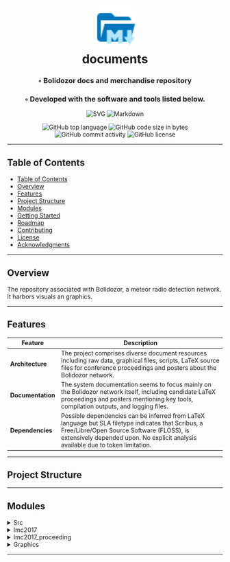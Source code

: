 <div align="center">
<h1 align="center">
<img src="https://raw.githubusercontent.com/PKief/vscode-material-icon-theme/ec559a9f6bfd399b82bb44393651661b08aaf7ba/icons/folder-markdown-open.svg" width="100" />
<br>documents
</h1>
<h3>◦ Bolidozor docs and merchandise repository</h3>
<h3>◦ Developed with the software and tools listed below.</h3>

<p align="center">
<img src="https://img.shields.io/badge/SVG-FFB13B.svg?style&logo=SVG&logoColor=black" alt="SVG" />
<img src="https://img.shields.io/badge/Markdown-000000.svg?style&logo=Markdown&logoColor=white" alt="Markdown" />
</p>
<img src="https://img.shields.io/github/languages/top/bolidozor/documents?style&color=5D6D7E" alt="GitHub top language" />
<img src="https://img.shields.io/github/languages/code-size/bolidozor/documents?style&color=5D6D7E" alt="GitHub code size in bytes" />
<img src="https://img.shields.io/github/commit-activity/m/bolidozor/documents?style&color=5D6D7E" alt="GitHub commit activity" />
<img src="https://img.shields.io/github/license/bolidozor/documents?style&color=5D6D7E" alt="GitHub license" />
</div>

---

##  Table of Contents
- [ Table of Contents](#-table-of-contents)
- [ Overview](#-overview)
- [ Features](#-features)
- [ Project Structure](#project-structure)
- [ Modules](#modules)
- [ Getting Started](#-getting-started)
- [ Roadmap](#-roadmap)
- [ Contributing](#-contributing)
- [ License](#-license)
- [ Acknowledgments](#-acknowledgments)

---


##  Overview

The repository associated with Bolidozor, a meteor radio detection network. It harbors visuals an graphics. 

---

##  Features

| Feature                | Description                           |
| ---------------------- | ------------------------------------- |
| **Architecture**       | The project comprises diverse document resources including raw data, graphical files, scripts, LaTeX source files for conference proceedings and posters about the Bolidozor network.
| **Documentation**     | The system documentation seems to focus mainly on the Bolidozor network itself, including candidate LaTeX proceedings and posters mentioning key tools, compilation outputs, and logging files.
| **Dependencies**      | Possible dependencies can be inferred from LaTeX language but SLA filetype indicates that Scribus, a Free/Libre/Open Source Software (FLOSS), is extensively depended upon. No explicit analysis available due to token limitation.| 

---


##  Project Structure




---

##  Modules

<details closed><summary>Src</summary>

| File                                                                                                                                                                                        | Summary                                |
| ---                                                                                                                                                                                         | ---                                    |
| [handout_basic_201807_cs_simple.sla](https://github.com/bolidozor/documents/blob/main/doc/Handouts/handout_basic_201807_cs_simple/src/handout_basic_201807_cs_simple.sla)                   | Prompt exceeds max token limit: 86928. |
| [handout_basic_201807_cs_simple.sla.autosave](https://github.com/bolidozor/documents/blob/main/doc/Handouts/handout_basic_201807_cs_simple/src/handout_basic_201807_cs_simple.sla.autosave) | Prompt exceeds max token limit: 86949. |
| [rollup-2018-cs.sla](https://github.com/bolidozor/documents/blob/main/doc/rollUp/2018_cs/src/rollup-2018-cs.sla)                                                                            | Prompt exceeds max token limit: 35792. |
| [rollup-2018-cs.sla.autosave](https://github.com/bolidozor/documents/blob/main/doc/rollUp/2018_cs/src/rollup-2018-cs.sla.autosave)                                                          | Prompt exceeds max token limit: 35792. |
| [poster_bolidozor_zoo-cs.sla.autosave](https://github.com/bolidozor/documents/blob/main/doc/posters/BolidozorZoo_201807/src/poster_bolidozor_zoo-cs.sla.autosave)                           | Prompt exceeds max token limit: 52182. |
| [poster_bolidozor_zoo-cs.sla](https://github.com/bolidozor/documents/blob/main/doc/posters/BolidozorZoo_201807/src/poster_bolidozor_zoo-cs.sla)                                             | Prompt exceeds max token limit: 51867. |
| [IMC2018_bolidozor.sla](https://github.com/bolidozor/documents/blob/main/doc/posters/IMC2018/BolidozorNetwork/src/IMC2018_bolidozor.sla)                                                    | Prompt exceeds max token limit: 53613. |
| [IMC2018_bolidozor.sla.autosave](https://github.com/bolidozor/documents/blob/main/doc/posters/IMC2018/BolidozorNetwork/src/IMC2018_bolidozor.sla.autosave)                                  | Prompt exceeds max token limit: 53613. |

</details>

<details closed><summary>Imc2017</summary>

| File                                                                                                                                            | Summary                               |
| ---                                                                                                                                             | ---                                   |
| [Poster_bolidozor.sla](https://github.com/bolidozor/documents/blob/main/doc/posters/IMC2017/src/IMC2017/Poster_bolidozor.sla)                   | Prompt exceeds max token limit: 6770. |
| [Poster_bolidozor.sla.autosave](https://github.com/bolidozor/documents/blob/main/doc/posters/IMC2017/src/IMC2017/Poster_bolidozor.sla.autosave) | Prompt exceeds max token limit: 6770. |

</details>

<details closed><summary>Imc2017_proceeding</summary>

| File                                                                                                                               | Summary                                                                                                                                                                                                                                                                                                                                                                                                                                                                                                                                    |
| ---                                                                                                                                | ---                                                                                                                                                                                                                                                                                                                                                                                                                                                                                                                                        |
| [IMC_2017_Data.tex](https://github.com/bolidozor/documents/blob/main/doc/posters/IMC2017/src/IMC2017_proceeding/IMC_2017_Data.tex) | This is a LaTeX document detailing the data management system of the Bolidozor network, a meteor radio detection system. It discusses how data are recorded in stations, processed, transferred to a main server, and archived. It features data outputs like metadata, snapshots, and Raw files. It also addresses live data streaming options, standardized data access doctoring HTTP limitations, Python library and accessibility, visualization tools, and database interaction for extracting and utilizing gathered data. |
| [IMC_2017_Data.aux](https://github.com/bolidozor/documents/blob/main/doc/posters/IMC2017/src/IMC2017_proceeding/IMC_2017_Data.aux) | This code structures an extensive meteor detection procedure. Sections range from initial outputs detailing the metadata and raw files to the final research data access and graphical visualizations. Meteor events are detected, graphically cataloged in real time and aligned using GPS for precise tracking. Multiple visualization tools include multi-station event listing, 3D waterfall models, and a real-time network map of active monitoring stations.                                                                        |
| [snap.eps](https://github.com/bolidozor/documents/blob/main/doc/posters/IMC2017/src/IMC2017_proceeding/snap.eps)                   | HTTPStatus Exception: 400                                                                                                                                                                                                                                                                                                                                                                                                                                                                                                                  |
| [IMC_2017_Data.bbl](https://github.com/bolidozor/documents/blob/main/doc/posters/IMC2017/src/IMC2017_proceeding/IMC_2017_Data.bbl) | The code embodies core functionalities of Virtual Observatory (VO) concepts, facilitating effective utilization and analysis of astronomical data. Key features include data discovery, retrieval, and interoperability standards which ease data sharing across global astronomy archives.                                                                                                                                                                                                                                                |
| [imc2017.sty](https://github.com/bolidozor/documents/blob/main/doc/posters/IMC2017/src/IMC2017_proceeding/imc2017.sty)             |                                                                    |
| [rtbm.eps](https://github.com/bolidozor/documents/blob/main/doc/posters/IMC2017/src/IMC2017_proceeding/rtbm.eps)                   | HTTPStatus Exception: 429                                                                                                                                                                                                                                                                                                                                                                                                                                                                                                                  |
| [IMC_2017_Data.log](https://github.com/bolidozor/documents/blob/main/doc/posters/IMC2017/src/IMC2017_proceeding/IMC_2017_Data.log) | HTTPStatus Exception: 400                                                                                                                                                                                                                                                                                                                                                                                                                                                                                                                  |
| [data_bib.bib](https://github.com/bolidozor/documents/blob/main/doc/posters/IMC2017/src/IMC2017_proceeding/data_bib.bib)           | The code indicates a citation in LaTeX format for an online resource titled "Introduction to VO Concepts" by IVOA. Published in 2017, it provides an overview of concepts used in Virtual Observatories (VOs).                                                                                                                                                                                                                                                                                                                             |
| [imo2.bst](https://github.com/bolidozor/documents/blob/main/doc/posters/IMC2017/src/IMC2017_proceeding/imo2.bst)                   | HTTPStatus Exception: 429                                                                                                                                                                                                                                                                                                                                                                                                                                                                                                                  |
| [IMC_2017_Data.ps](https://github.com/bolidozor/documents/blob/main/doc/posters/IMC2017/src/IMC2017_proceeding/IMC_2017_Data.ps)   | Prompt exceeds max token limit: 152532.                                                                                                                                                                                                                                                                                                                                                                                                                                                                                                    |
| [freya.eps](https://github.com/bolidozor/documents/blob/main/doc/posters/IMC2017/src/IMC2017_proceeding/freya.eps)                 | Prompt exceeds max token limit: 19205.                                                                                                                                                                                                                                                                                                                                                                                                                                                                                                     |
| [IMC_2017_Data.blg](https://github.com/bolidozor/documents/blob/main/doc/posters/IMC2017/src/IMC2017_proceeding/IMC_2017_Data.blg) |                                                                          |
| [imo2.sty](https://github.com/bolidozor/documents/blob/main/doc/posters/IMC2017/src/IMC2017_proceeding/imo2.sty)                   | HTTPStatus Exception: 429                                                                                                                                                                                                                                                                                                                                                                                                                                                                                                                  |
| [mb.eps](https://github.com/bolidozor/documents/blob/main/doc/posters/IMC2017/src/IMC2017_proceeding/mb.eps)                       | HTTPStatus Exception: 429                                                                                                                                                                                                                                                                                                                                                                                                                                                                                                                  |
| [rtbb.eps](https://github.com/bolidozor/documents/blob/main/doc/posters/IMC2017/src/IMC2017_proceeding/rtbb.eps)                   | Prompt exceeds max token limit: 40980.                                                                                                                                                                                                                                                                                                                                                                                                                                                                                                     |
| [rtbmap.eps](https://github.com/bolidozor/documents/blob/main/doc/posters/IMC2017/src/IMC2017_proceeding/rtbmap.eps)               | Prompt exceeds max token limit: 18353.                                                                                                                                                                                                                                                                                                                                                                                                                                                                                                     |
| [RMDS.eps](https://github.com/bolidozor/documents/blob/main/doc/posters/IMC2017/src/IMC2017_proceeding/RMDS.eps)                   | Prompt exceeds max token limit: 56678.                                                                                                                                                                                                                                                                                                                                                                                                                                                                                                     |

</details>

<details closed><summary>Graphics</summary>

| File                                                                                                 | Summary                                                                                                                                                                                                                                                                                                                                                                                                                                                                                                                                    |
| ---                                                                                                  | ---                                                                                                                                                                                                                                                                                                                                                                                                                                                                                                                                        |
| [bolidozor_logo.scad](https://github.com/bolidozor/documents/blob/main/graphics/bolidozor_logo.scad) | The code provides scripts for different polygon structures, represented as modules, etc. Each lump of codes define several points and paths based on an Inkscape drawing. Polygons can be included into other programs via these modules, which can apply operations such Liner-Extrude etc. for 3D effects. Variables are defined for scale, minimum & maximum points of the polygons. Functionality for a schematic 3D Logo named'bolidozor_logo' is introduced as a collection of these polygons. |
| [bolidozor_logo.stl](https://github.com/bolidozor/documents/blob/main/graphics/bolidozor_logo.stl)   | Prompt exceeds max token limit: 36583.                                                                                                                                                                                                                                                                                                                                                                                                                                                                                                     |

</details>

---
